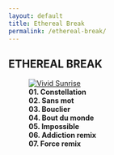 ```yaml
---
layout: default
title: Ethereal Break
permalink: /ethereal-break/
---
```


<section class="image-gallery">
  <h2 class="gallery-title">ETHEREAL BREAK</h2>
  <!-- <p class="gallery-description">A curated selection of recent pieces. Click an image to view it larger.</p> -->
  <div class="gallery-images">
    <figure>
      <a href="https://too.fm/ethereal-break" target="_blank">
        <img src="/images/ETHEREAL BREAK.png" alt="Vivid Sunrise">
      </a>
      <figcaption>
        <strong>01. Constellation<br>
        02. Sans mot<br>
        03. Bouclier<br>
        04. Bout du monde<br>
        05. Impossible<br>
        06. Addiction remix<br>
        07. Force remix</strong>
      </figcaption>
    </figure>
  </div>
</section>
